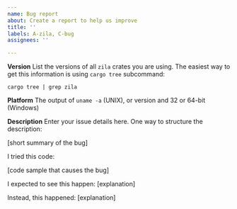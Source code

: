 ```yaml
---
name: Bug report
about: Create a report to help us improve
title: ''
labels: A-zila, C-bug
assignees: ''

---
```


**Version**
List the versions of all `zila` crates you are using. The easiest way to get
this information is using `cargo tree` subcommand:

`cargo tree | grep zila`

**Platform**
The output of `uname -a` (UNIX), or version and 32 or 64-bit (Windows)

**Description**
Enter your issue details here.
One way to structure the description:

[short summary of the bug]

I tried this code:

[code sample that causes the bug]

I expected to see this happen: [explanation]

Instead, this happened: [explanation]
